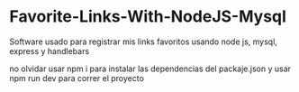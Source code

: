 # Favorite-Links-With-NodeJS-Mysql
Software usado para registrar mis links favoritos usando node js, mysql, express y handlebars

no olvidar usar npm i para instalar las dependencias del packaje.json
y usar npm run dev para correr el proyecto

